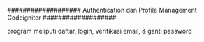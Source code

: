 ###################
Authentication dan Profile Management Codeigniter
###################

program meliputi daftar, login, verifikasi email, & ganti password
